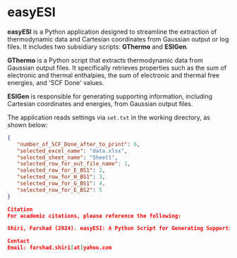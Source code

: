 # easyESI

**easyESI** is a Python application designed to streamline the extraction of thermodynamic data and Cartesian coordinates from Gaussian output or log files. It includes two subsidiary scripts: **GThermo** and **ESIGen**.

**GThermo** is a Python script that extracts thermodynamic data from Gaussian output files. It specifically retrieves properties such as the sum of electronic and thermal enthalpies, the sum of electronic and thermal free energies, and 'SCF Done' values.

**ESIGen** is responsible for generating supporting information, including Cartesian coordinates and energies, from Gaussian output files.

The application reads settings via `set.txt` in the working directory, as shown below:

```json
{
   "number_of_SCF_Done_after_to_print": 6,
   "selected_excel_name": "data.xlsx",
   "selected_sheet_name": "Sheet1",
   "selected_row_for_out_file_name": 1,
   "selected_row_for_E_BS1": 2,
   "selected_row_for_H_BS1": 3,
   "selected_row_for_G_BS1": 4,
   "selected_row_for_E_BS2": 5
}

Citation
For academic citations, please reference the following:

Shiri, Farshad (2024). easyESI: A Python Script for Generating Supporting Information from Gaussian Output Files.

Contact
Email: farshad.shiri[at]yahoo.com


